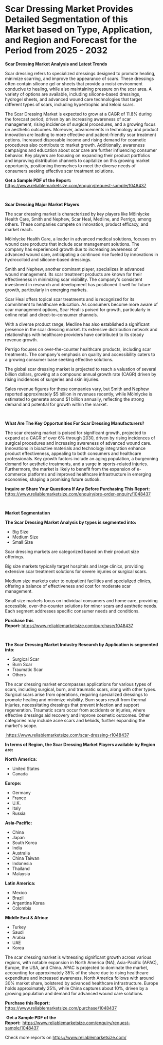 <p><h1>Scar Dressing Market Provides Detailed Segmentation of this Market based on Type, Application, and Region and Forecast for the Period from 2025 - 2032</h1></p><p><strong>Scar Dressing Market Analysis and Latest Trends</strong></p>
<p><p>Scar dressing refers to specialized dressings designed to promote healing, minimize scarring, and improve the appearance of scars. These dressings often contain silicone gel or sheets that provide a moist environment conducive to healing, while also maintaining pressure on the scar area. A variety of options are available, including silicone-based dressings, hydrogel sheets, and advanced wound care technologies that target different types of scars, including hypertrophic and keloid scars.</p><p>The Scar Dressing Market is expected to grow at a CAGR of 11.8% during the forecast period, driven by an increasing awareness of scar management, rising incidence of surgical procedures, and a growing focus on aesthetic outcomes. Moreover, advancements in technology and product innovation are leading to more effective and patient-friendly scar treatment options. Increased disposable income and rising demand for cosmetic procedures also contribute to market growth. Additionally, awareness campaigns and education about scar care are further influencing consumer behavior. Key players are focusing on expanding their product portfolios and improving distribution channels to capitalize on this growing market opportunity, positioning themselves to meet the diverse needs of consumers seeking effective scar treatment solutions.</p></p>
<p><strong>Get a Sample PDF of the Report:&nbsp;</strong> <a href="https://www.reliablemarketsize.com/enquiry/request-sample/1048437?utm_campaign=2472&utm_medium=2&utm_source=Github&utm_content=ia&utm_term=08032025&utm_id=scar-dressing">https://www.reliablemarketsize.com/enquiry/request-sample/1048437</a></p>
<p>&nbsp;</p>
<p><strong>Scar Dressing Major Market Players</strong></p>
<p><p>The scar dressing market is characterized by key players like Mölnlycke Health Care, Smith and Nephew, Scar Heal, Medline, and Perrigo, among others. These companies compete on innovation, product efficacy, and market reach.</p><p>Mölnlycke Health Care, a leader in advanced medical solutions, focuses on wound care products that include scar management solutions. The company has experienced growth due to increasing awareness of advanced wound care, anticipating a continued rise fueled by innovations in hydrocolloid and silicone-based dressings.</p><p>Smith and Nephew, another dominant player, specializes in advanced wound management. Its scar treatment products are known for their effectiveness in minimizing scar visibility. The company's consistent investment in research and development has positioned it well for future growth, particularly in emerging markets.</p><p>Scar Heal offers topical scar treatments and is recognized for its commitment to healthcare education. As consumers become more aware of scar management options, Scar Heal is poised for growth, particularly in online retail and direct-to-consumer channels.</p><p>With a diverse product range, Medline has also established a significant presence in the scar dressing market. Its extensive distribution network and relationships with healthcare providers have contributed to its steady revenue growth.</p><p>Perrigo focuses on over-the-counter healthcare products, including scar treatments. The company's emphasis on quality and accessibility caters to a growing consumer base seeking effective solutions.</p><p>The global scar dressing market is projected to reach a valuation of several billion dollars, growing at a compound annual growth rate (CAGR) driven by rising incidences of surgeries and skin injuries. </p><p>Sales revenue figures for these companies vary, but Smith and Nephew reported approximately $5 billion in revenues recently, while Mölnlycke is estimated to generate around $1 billion annually, reflecting the strong demand and potential for growth within the market.</p></p>
<p>&nbsp;</p>
<p><strong>What Are The Key Opportunities For Scar Dressing Manufacturers?</strong></p>
<p><p>The scar dressing market is poised for significant growth, projected to expand at a CAGR of over 6% through 2030, driven by rising incidences of surgical procedures and increasing awareness of advanced wound care. Innovations in bioactive materials and technology integration enhance product effectiveness, appealing to both consumers and healthcare professionals. Key growth factors include an aging population, a burgeoning demand for aesthetic treatments, and a surge in sports-related injuries. Furthermore, the market is likely to benefit from the expansion of e-commerce platforms and improved healthcare infrastructure in emerging economies, shaping a promising future outlook.</p></p>
<p><strong>Inquire or Share Your Questions If Any Before Purchasing This Report:</strong> <a href="https://www.reliablemarketsize.com/enquiry/pre-order-enquiry/1048437?utm_campaign=2472&utm_medium=2&utm_source=Github&utm_content=ia&utm_term=08032025&utm_id=scar-dressing">https://www.reliablemarketsize.com/enquiry/pre-order-enquiry/1048437</a></p>
<p>&nbsp;</p>
<p><strong>Market Segmentation</strong></p>
<p><strong>The Scar Dressing Market Analysis by types is segmented into:</strong></p>
<p><ul><li>Big Size</li><li>Medium Size</li><li>Small Size</li></ul></p>
<p><p>Scar dressing markets are categorized based on their product size offerings. </p><p>Big size markets typically target hospitals and large clinics, providing extensive scar treatment solutions for severe injuries or surgical scars. </p><p>Medium size markets cater to outpatient facilities and specialized clinics, offering a balance of effectiveness and cost for moderate scar management. </p><p>Small size markets focus on individual consumers and home care, providing accessible, over-the-counter solutions for minor scars and aesthetic needs. Each segment addresses specific consumer needs and conditions.</p></p>
<p><strong>Purchase this Report:&nbsp;</strong><a href="https://www.reliablemarketsize.com/purchase/1048437?utm_campaign=2472&utm_medium=2&utm_source=Github&utm_content=ia&utm_term=08032025&utm_id=scar-dressing">https://www.reliablemarketsize.com/purchase/1048437</a></p>
<p>&nbsp;</p>
<p><strong>The Scar Dressing Market Industry Research by Application is segmented into:</strong></p>
<p><ul><li>Surgical Scar</li><li>Burn Scar</li><li>Traumatic Scar</li><li>Others</li></ul></p>
<p><p>The scar dressing market encompasses applications for various types of scars, including surgical, burn, and traumatic scars, along with other types. Surgical scars arise from operations, requiring specialized dressings to promote healing and minimize visibility. Burn scars result from thermal injuries, necessitating dressings that prevent infection and support regeneration. Traumatic scars occur from accidents or injuries, where effective dressings aid recovery and improve cosmetic outcomes. Other categories may include acne scars and keloids, further expanding the market's scope.</p></p>
<p><a href="https://www.reliablemarketsize.com/scar-dressing-r1048437?utm_campaign=2472&utm_medium=2&utm_source=Github&utm_content=ia&utm_term=08032025&utm_id=scar-dressing">&nbsp;https://www.reliablemarketsize.com/scar-dressing-r1048437</a></p>
<p><strong>In terms of Region, the Scar Dressing Market Players available by Region are:</strong></p>
<p>
    <p> <strong> North America: </strong>
        <ul>
            <li>United States</li>
            <li>Canada</li>
        </ul>
        </p> 
    <p> <strong> Europe: </strong>
        <ul>
            <li>Germany</li>
            <li>France</li>
            <li>U.K.</li>
            <li>Italy</li>
            <li>Russia</li>
        </ul>
        </p> 
    <p> <strong> Asia-Pacific: </strong>
        <ul>
            <li>China</li>
            <li>Japan</li>
            <li>South Korea</li>
            <li>India</li>
            <li>Australia</li>
            <li>China Taiwan</li>
            <li>Indonesia</li>
            <li>Thailand</li>
            <li>Malaysia</li>
        </ul>
        </p> 
    <p> <strong> Latin America: </strong>
        <ul>
            <li>Mexico</li>
            <li>Brazil</li>
            <li>Argentina Korea</li>
            <li>Colombia</li>
        </ul>
        </p> 
    <p> <strong> Middle East & Africa: </strong>
        <ul>
            <li>Turkey</li>
            <li>Saudi</li>
            <li>Arabia</li>
            <li>UAE</li>
            <li>Korea</li>
        </ul>
    </p>
    </p>
<p><p>The scar dressing market is witnessing significant growth across various regions, with notable expansion in North America (NA), Asia-Pacific (APAC), Europe, the USA, and China. APAC is projected to dominate the market, accounting for approximately 35% of the share due to rising healthcare expenditure and increased awareness. North America follows with around 30% market share, bolstered by advanced healthcare infrastructure. Europe holds approximately 25%, while China captures about 10%, driven by a growing population and demand for advanced wound care solutions.</p></p>
<p><strong>Purchase this Report: </strong><a href="https://www.reliablemarketsize.com/purchase/1048437?utm_campaign=2472&utm_medium=2&utm_source=Github&utm_content=ia&utm_term=08032025&utm_id=scar-dressing">https://www.reliablemarketsize.com/purchase/1048437</a></p>
<p>&nbsp;<strong>Get a Sample PDF of the Report:&nbsp;&nbsp;</strong><a href="https://www.reliablemarketsize.com/enquiry/request-sample/1048437?utm_campaign=2472&utm_medium=2&utm_source=Github&utm_content=ia&utm_term=08032025&utm_id=scar-dressing">https://www.reliablemarketsize.com/enquiry/request-sample/1048437</a></p>
<p><strong></strong></p>
<p>Check more reports on <a href="https://www.reliablemarketsize.com/?utm_campaign=2472&utm_medium=2&utm_source=Github&utm_content=ia&utm_term=08032025&utm_id=scar-dressing">https://www.reliablemarketsize.com/</a></p>
